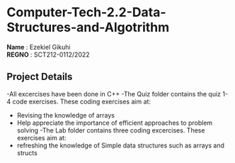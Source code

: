 # Computer-Tech-2.2-Data-Structures-and-Algotrithm
**Name**  : Ezekiel Gikuhi<br>
**REGNO** : SCT212-0112/2022<br>

## Project Details
-All excercises have been done in C++
-The Quiz folder contains the quiz 1-4 code exercises. These coding exercises aim at:
  - Revising the knowledge of arrays
  - Help appreciate the importance of efficient approaches to problem solving
-The Lab folder contains three coding excercises. These exercises aim at:
  - refreshing the knowledge of Simple data structures such as arrays and structs


